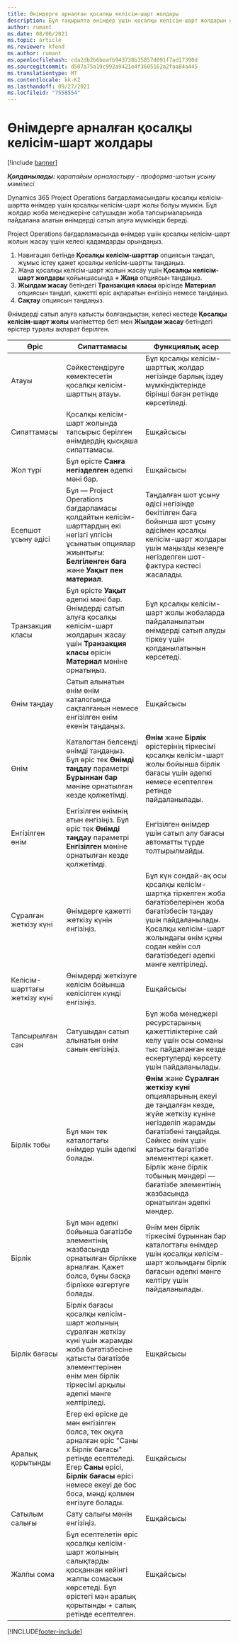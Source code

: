 ```yaml
---
title: Өнімдерге арналған қосалқы келісім-шарт жолдары
description: Бұл тақырыпта өнімдер үшін қосалқы келісім-шарт жолдарын жазу және жеткізушіден өнім сатып алуды жазу үшін әртүрлі өрістерді пайдалану жолы түсіндірілген.
author: rumant
ms.date: 08/06/2021
ms.topic: article
ms.reviewer: kfend
ms.author: rumant
ms.openlocfilehash: cda2db2b6beafb943738b35857d091f7ad17390d
ms.sourcegitcommit: d507a75a19c992a9421e4f3605162a2faa84a445
ms.translationtype: MT
ms.contentlocale: kk-KZ
ms.lasthandoff: 09/27/2021
ms.locfileid: "7558554"
---
```

# <a name="subcontract-lines-for-products"></a>Өнімдерге арналған қосалқы келісім-шарт жолдары

[!include [banner](../../includes/dataverse-preview.md)]

_**Қолданылады:** қарапайым орналастыру - проформа-шотын ұсыну мәмілесі_

Dynamics 365 Project Operations бағдарламасындағы қосалқы келісім-шартта өнімдер үшін қосалқы келісім-шарт жолы болуы мүмкін. Бұл жолдар жоба менеджеріне сатушыдан жоба тапсырмаларында пайдалана алатын өнімдерді сатып алуға мүмкіндік береді.

Project Operations бағдарламасында өнімдер үшін қосалқы келісім-шарт жолын жасау үшін келесі қадамдарды орындаңыз.

1. Навигация бетінде **Қосалқы келісім-шарттар** опциясын таңдап, жұмыс істеу қажет қосалқы келісім-шартты таңдаңыз. 
2. Жаңа қосалқы келісім-шарт жолын жасау үшін **Қосалқы келісім-шарт жолдары** қойыншасында **+ Жаңа** опциясын таңдаңыз.
3. **Жылдам жасау** бетіндегі **Транзакция класы** өрісінде **Материал** опциясын таңдап, қажетті өріс ақпаратын енгізіңіз немесе таңдаңыз. 
4. **Сақтау** опциясын таңдаңыз.

Өнімдерді сатып алуға қатысты болғандықтан, келесі кестеде **Қосалқы келісім-шарт жолы** мәліметтер беті мен **Жылдам жасау** бетіндегі өрістер туралы ақпарат берілген.

| Өріс | Сипаттамасы | Функциялық әсер|
| ----- | ----------- | ----------- |
| Атауы | Сәйкестендіруге көмектесетін қосалқы келісім-шарттың атауы. |Бұл қосалқы келісім-шарттық жолдар негізінде барлық іздеу мүмкіндіктерінде бірінші баған ретінде көрсетіледі.
| Сипаттамасы | Қосалқы келісім-шарт жолында тапсырыс берілген өнімдердің қысқаша сипаттамасы. | Ешқайсысы |
| Жол түрі | Бұл өрісте **Санға негізделген** әдепкі мәні бар. |Ешқайсысы |
| Есепшот ұсыну әдісі | Бұл — Project Operations бағдарламасы қолдайтын келісім-шарттардың екі негізгі үлгісін ұсынатын опциялар жиынтығы: **Белгіленген баға** және **Уақыт пен материал**. | Таңдалған шот ұсыну әдісі негізінде бекітілген баға бойынша шот ұсыну әдісімен қосалқы келісім-шарт жолдары үшін маңызды кезеңге негізделген шот-фактура кестесі жасалады. |
| Транзакция класы |Бұл өрісте **Уақыт** әдепкі мәні бар. Өнімдерді сатып алуға қосалқы келісім-шарт жолдарын жасау үшін **Транзакция класы** өрісін **Материал** мәніне орнатыңыз.  | Бұл қосалқы келісім-шарт жолы жобаларда пайдаланылатын өнімдерді сатып алуды тіркеу үшін қолданылатынын көрсетеді. |
| Өнім таңдау | Сатып алынатын өнім өнім каталогында сақталғанын немесе енгізілген өнім екенін таңдаңыз. |Ешқайсысы |
| Өнім  | Каталогтан белсенді өнімді таңдаңыз. Бұл өріс тек **Өнімді таңдау** параметрі **Бұрыннан бар** мәніне орнатылған кезде қолжетімді. |**Өнім** және **Бірлік** өрістерінің тіркесімі қосалқы келісім-шарт жолы бойынша бірлік бағасы үшін әдепкі немесе есептелген ретінде пайдаланылады.
| Енгізілген өнім | Енгізілген өнімнің атын енгізіңіз. Бұл өріс тек **Өнімді таңдау** параметрі **Енгізілген** мәніне орнатылған кезде қолжетімді.  |Енгізілген өнімдер үшін сатып алу бағасы автоматты түрде толтырылмайды.|
| Сұралған жеткізу күні | Өнімдерге қажетті жеткізу күнін енгізіңіз.| Бұл күн сондай-ақ осы қосалқы келісім-шартқа тіркелген жоба бағатізбелерінен жоба бағатізбесін таңдау үшін пайдаланылады. Қосалқы келісім-шарт жолындағы өнім құны содан кейін сол бағатізбедегі әдепкі мәнге келтіріледі. |
| Келісім-шарттағы жеткізу күні | Өнімдерді жеткізуге келісім бойынша келісілген күнді енгізіңіз.  |Ешқайсысы|
| Тапсырылған сан | Сатушыдан сатып алынатын өнім санын енгізіңіз.| Бұл жоба менеджері ресурстарының қажеттіліктеріне сай келу үшін осы соманы тыс пайдаланған кезде ескертулерді көрсету үшін пайдаланылады.|
| Бірлік тобы | Бұл мән тек каталогтағы өнімдер үшін әдепкі болады. |**Өнім** және **Сұралған жеткізу күні** опцияларының екеуі де таңдалған кезде, жүйе жеткізу күніне негізделіп жарамды бағатізбені таңдайды. Сәйкес өнім үшін қатысты бағатізбе элементтері қажет. Бірлік және бірлік тобының мәндері — бағатізбе элементінің жазбасында орнатылған әдепкі мәндер. |
| Бірлік | Бұл мән әдепкі бойынша бағатізбе элементінің жазбасында орнатылған бірлікке арналған. Қажет болса, бұны басқа бірлікке өзгертуге болады.| Өнім мен бірлік тіркесімі бұрыннан бар каталогтағы өнімдер үшін қосалқы келісім-шарт жолындағы бірлік бағасын әдепкі мәнге келтіру үшін пайдаланылады. |
| Бірлік бағасы | Бірлік бағасы қосалқы келісім-шарт жолының сұралған жеткізу күні үшін жарамды жоба бағатізбесіне қатысты бағатізбе элементтерінен өнім мен бірлік тіркесімі арқылы әдепкі мәнге келтіріледі.  |Ешқайсысы |
| Аралық қорытынды | Егер екі өріске де мән енгізілген болса, тек оқуға арналған өріс "Саны x Бірлік бағасы" ретінде есептеледі. Егер **Саны** өрісі, **Бірлік бағасы** өрісі немесе екеуі де бос боса, мәнді қолмен енгізуге болады.  |Ешқайсысы |
| Сатылым салығы | Сату салығы мәнін енгізіңіз. |Ешқайсысы |
| Жалпы сома | Бұл есептелетін өріс қосалқы келісім-шарт жолының салықтарды қосқаннан кейінгі жалпы сомасын көрсетеді. Бұл өрістегі мән аралық қорытынды + салық ретінде есептелген. |Ешқайсысы |


[!INCLUDE[footer-include](../../includes/footer-banner.md)]
